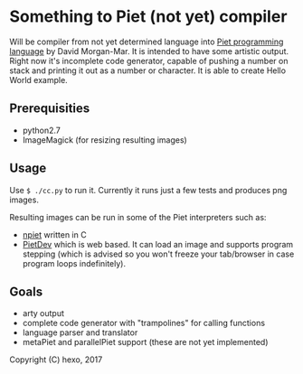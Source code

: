 # Something to Piet (not yet) compiler

Will be compiler from not yet determined language into
[Piet programming language](http://www.dangermouse.net/esoteric/piet.html) by David Morgan-Mar.
It is intended to have some artistic output. Right now it's incomplete code generator, capable
of pushing a number on stack and printing it out as a number or character. It is able to
create Hello World example.

## Prerequisities
* python2.7
* ImageMagick (for resizing resulting images)

## Usage
Use `$ ./cc.py` to run it. Currently it runs just a few tests and produces png images.

Resulting images can be run in some of the Piet interpreters such as:
* [npiet](http://www.bertnase.de/npiet/) written in C
* [PietDev](http://www.rapapaing.com/blog/?page_id=6) which is web based. It can load an image and supports program stepping (which is advised so you won't freeze your tab/browser in case program loops indefinitely).

## Goals
* arty output
* complete code generator with "trampolines" for calling functions
* language parser and translator
* metaPiet and parallelPiet support (these are not yet implemented)

Copyright (C) hexo, 2017
